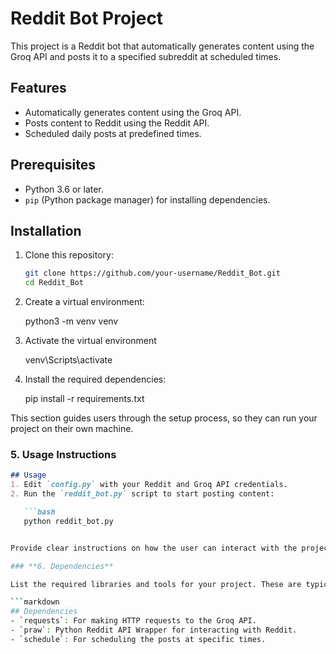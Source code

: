 # Reddit Bot Project

This project is a Reddit bot that automatically generates content using the Groq API and posts it to a specified subreddit at scheduled times.

## Features
- Automatically generates content using the Groq API.
- Posts content to Reddit using the Reddit API.
- Scheduled daily posts at predefined times.

## Prerequisites
- Python 3.6 or later.
- `pip` (Python package manager) for installing dependencies.

## Installation
1. Clone this repository:

   ```bash
   git clone https://github.com/your-username/Reddit_Bot.git
   cd Reddit_Bot

2. Create a virtual environment:

     python3 -m venv venv
   
3. Activate the virtual environment

     venv\Scripts\activate

4. Install the required dependencies:

     pip install -r requirements.txt


This section guides users through the setup process, so they can run your project on their own machine.

### **5. Usage Instructions**

```markdown
## Usage
1. Edit `config.py` with your Reddit and Groq API credentials.
2. Run the `reddit_bot.py` script to start posting content:

   ```bash
   python reddit_bot.py


Provide clear instructions on how the user can interact with the project after setting it up.

### **6. Dependencies**

List the required libraries and tools for your project. These are typically Python libraries that need to be installed via `pip`. You can add them to `requirements.txt` and specify them here as well.

```markdown
## Dependencies
- `requests`: For making HTTP requests to the Groq API.
- `praw`: Python Reddit API Wrapper for interacting with Reddit.
- `schedule`: For scheduling the posts at specific times.
